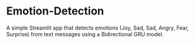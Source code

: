# Emotion-Detection
A simple Streamlit app that detects emotions (Joy, Sad, Sad, Angry, Fear, Surprise) from text messages using a Bidirectional GRU model.
